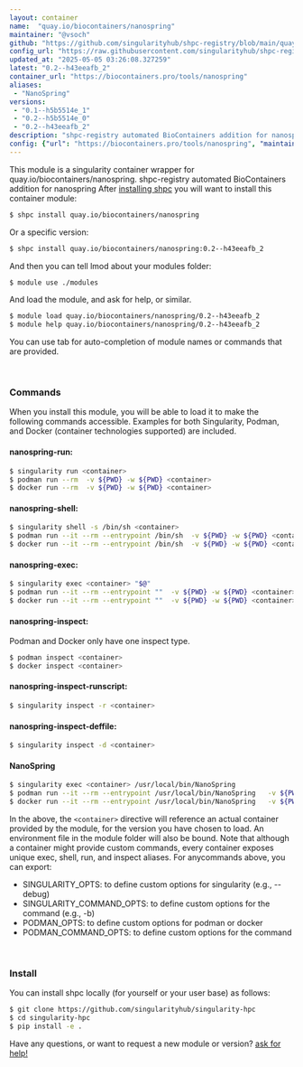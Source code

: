 ```yaml
---
layout: container
name:  "quay.io/biocontainers/nanospring"
maintainer: "@vsoch"
github: "https://github.com/singularityhub/shpc-registry/blob/main/quay.io/biocontainers/nanospring/container.yaml"
config_url: "https://raw.githubusercontent.com/singularityhub/shpc-registry/main/quay.io/biocontainers/nanospring/container.yaml"
updated_at: "2025-05-05 03:26:08.327259"
latest: "0.2--h43eeafb_2"
container_url: "https://biocontainers.pro/tools/nanospring"
aliases:
 - "NanoSpring"
versions:
 - "0.1--h5b5514e_1"
 - "0.2--h5b5514e_0"
 - "0.2--h43eeafb_2"
description: "shpc-registry automated BioContainers addition for nanospring"
config: {"url": "https://biocontainers.pro/tools/nanospring", "maintainer": "@vsoch", "description": "shpc-registry automated BioContainers addition for nanospring", "latest": {"0.2--h43eeafb_2": "sha256:9190946f3280a427018ecbc5ae7e0c657ecf3bfb747b937d4b28d10333af55f1"}, "tags": {"0.1--h5b5514e_1": "sha256:be76695277722cc0541b08f714b2c753e50c6c362cc65bdbd26f53fe38f07104", "0.2--h5b5514e_0": "sha256:eec0fc7ad6a4dd7febd5a683dae5930db38988baef1644ff81b36bcb675882d1", "0.2--h43eeafb_2": "sha256:9190946f3280a427018ecbc5ae7e0c657ecf3bfb747b937d4b28d10333af55f1"}, "docker": "quay.io/biocontainers/nanospring", "aliases": {"NanoSpring": "/usr/local/bin/NanoSpring"}}
---
```


This module is a singularity container wrapper for quay.io/biocontainers/nanospring.
shpc-registry automated BioContainers addition for nanospring
After [installing shpc](#install) you will want to install this container module:


```bash
$ shpc install quay.io/biocontainers/nanospring
```

Or a specific version:

```bash
$ shpc install quay.io/biocontainers/nanospring:0.2--h43eeafb_2
```

And then you can tell lmod about your modules folder:

```bash
$ module use ./modules
```

And load the module, and ask for help, or similar.

```bash
$ module load quay.io/biocontainers/nanospring/0.2--h43eeafb_2
$ module help quay.io/biocontainers/nanospring/0.2--h43eeafb_2
```

You can use tab for auto-completion of module names or commands that are provided.

<br>

### Commands

When you install this module, you will be able to load it to make the following commands accessible.
Examples for both Singularity, Podman, and Docker (container technologies supported) are included.

#### nanospring-run:

```bash
$ singularity run <container>
$ podman run --rm  -v ${PWD} -w ${PWD} <container>
$ docker run --rm  -v ${PWD} -w ${PWD} <container>
```

#### nanospring-shell:

```bash
$ singularity shell -s /bin/sh <container>
$ podman run --it --rm --entrypoint /bin/sh  -v ${PWD} -w ${PWD} <container>
$ docker run --it --rm --entrypoint /bin/sh  -v ${PWD} -w ${PWD} <container>
```

#### nanospring-exec:

```bash
$ singularity exec <container> "$@"
$ podman run --it --rm --entrypoint ""  -v ${PWD} -w ${PWD} <container> "$@"
$ docker run --it --rm --entrypoint ""  -v ${PWD} -w ${PWD} <container> "$@"
```

#### nanospring-inspect:

Podman and Docker only have one inspect type.

```bash
$ podman inspect <container>
$ docker inspect <container>
```

#### nanospring-inspect-runscript:

```bash
$ singularity inspect -r <container>
```

#### nanospring-inspect-deffile:

```bash
$ singularity inspect -d <container>
```


#### NanoSpring

```bash
$ singularity exec <container> /usr/local/bin/NanoSpring
$ podman run --it --rm --entrypoint /usr/local/bin/NanoSpring   -v ${PWD} -w ${PWD} <container> -c " $@"
$ docker run --it --rm --entrypoint /usr/local/bin/NanoSpring   -v ${PWD} -w ${PWD} <container> -c " $@"
```



In the above, the `<container>` directive will reference an actual container provided
by the module, for the version you have chosen to load. An environment file in the
module folder will also be bound. Note that although a container
might provide custom commands, every container exposes unique exec, shell, run, and
inspect aliases. For anycommands above, you can export:

 - SINGULARITY_OPTS: to define custom options for singularity (e.g., --debug)
 - SINGULARITY_COMMAND_OPTS: to define custom options for the command (e.g., -b)
 - PODMAN_OPTS: to define custom options for podman or docker
 - PODMAN_COMMAND_OPTS: to define custom options for the command

<br>

### Install

You can install shpc locally (for yourself or your user base) as follows:

```bash
$ git clone https://github.com/singularityhub/singularity-hpc
$ cd singularity-hpc
$ pip install -e .
```

Have any questions, or want to request a new module or version? [ask for help!](https://github.com/singularityhub/singularity-hpc/issues)
